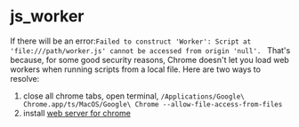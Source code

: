 # js_worker
If there will be an error:`Failed to construct 'Worker': Script at 'file:///path/worker.js' cannot be accessed from origin 'null'.
`
That's because, for some good security reasons, Chrome doesn't let you load web workers when running scripts from a local file.
Here are two ways to resolve:
1. close all chrome tabs, open terminal, `/Applications/Google\ Chrome.app/ts/MacOS/Google\ Chrome --allow-file-access-from-files`
2. install [web server for chrome](https://chrome.google.com/webstore/detail/web-server-for-chrome/ofhbbkphhbklhfoeikjpcbhemlocgigb?hl=en)
